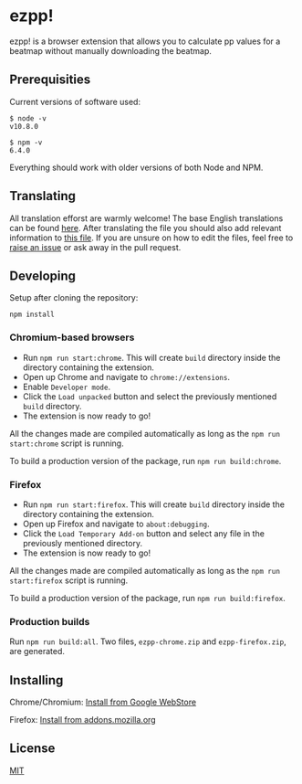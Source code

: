 # ezpp!

ezpp! is a browser extension that allows you to calculate pp
values for a beatmap without manually downloading the beatmap.

## Prerequisities

Current versions of software used:

```shell
$ node -v
v10.8.0

$ npm -v
6.4.0
```

Everything should work with older versions of both Node and NPM.

## Translating

All translation efforst are warmly welcome! The base English translations can be found [here](https://github.com/oamaok/ezpp/blob/master/src/translations/en.json). After translating the file you should also add relevant information to [this file](https://github.com/oamaok/ezpp/blob/master/src/translations/languages.json). If you are unsure on how to edit the files, feel free to [raise an issue](https://github.com/oamaok/ezpp/issues/new) or ask away in the pull request.

## Developing

Setup after cloning the repository:

```
npm install
```

### Chromium-based browsers

 - Run `npm run start:chrome`. This will create `build` directory inside the directory containing the extension.
 - Open up Chrome and navigate to `chrome://extensions`.
 - Enable `Developer mode`.
 - Click the `Load unpacked` button and select the previously mentioned `build` directory. 
 - The extension is now ready to go!

All the changes made are compiled automatically as long as the `npm run start:chrome` script is running.

To build a production version of the package, run `npm run build:chrome`.

### Firefox

 - Run `npm run start:firefox`. This will create `build` directory inside the directory containing the extension.
 - Open up Firefox and navigate to `about:debugging`.
 - Click the `Load Temporary Add-on` button and select any file in the previously mentioned directory.
 - The extension is now ready to go!

All the changes made are compiled automatically as long as the `npm run start:firefox` script is running.

To build a production version of the package, run `npm run build:firefox`.

### Production builds

Run `npm run build:all`. Two files, `ezpp-chrome.zip` and `ezpp-firefox.zip`, are generated.

## Installing

Chrome/Chromium: [Install from Google WebStore](https://chrome.google.com/webstore/detail/ezpp/aimihpobjpagjiakhcpijibnaafdniol)

Firefox: [Install from addons.mozilla.org](https://addons.mozilla.org/en-US/firefox/addon/ezpp/)

## License

[MIT](https://github.com/oamaok/ezpp/blob/master/LICENSE)
